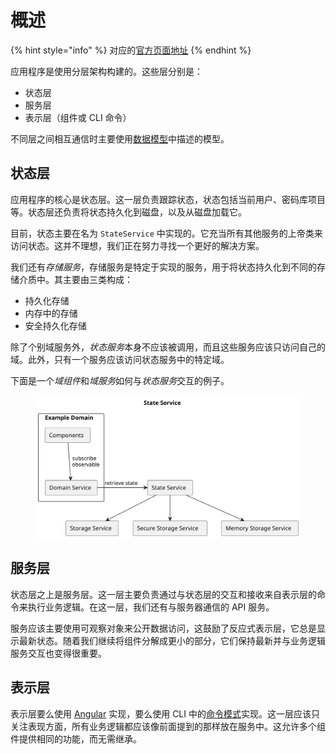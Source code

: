 # 概述

{% hint style="info" %}
对应的[官方页面地址](https://contributing.bitwarden.com/architecture/clients/overview)
{% endhint %}

应用程序是使用分层架构构建的。这些层分别是：

* 状态层
* 服务层
* 表示层（组件或 CLI 命令）

不同层之间相互通信时主要使用[数据模型](data-model.md)中描述的模型。

## 状态层 <a href="#state" id="state"></a>

应用程序的核心是状态层。这一层负责跟踪状态，状态包括当前用户、密码库项目等。状态层还负责将状态持久化到磁盘，以及从磁盘加载它。

目前，状态主要在名为 `StateService` 中实现的。它充当所有其他服务的上帝类来访问状态。这并不理想，我们正在努力寻找一个更好的解决方案。

我们还&#x6709;_&#x5B58;储服务_，存储服务是特定于实现的服务，用于将状态持久化到不同的存储介质中。其主要由三类构成：

* 持久化存储
* 内存中的存储
* 安全持久化存储

除了个别域服务外，_状态服&#x52A1;_&#x672C;身不应该被调用，而且这些服务应该只访问自己的域。此外，只有一个服务应该访问状态服务中的特定域。

下面是一&#x4E2A;_&#x57DF;组&#x4EF6;_&#x548C;_域服&#x52A1;_&#x5982;何&#x4E0E;_&#x72B6;态服&#x52A1;_&#x4EA4;互的例子。

<div align="left"><figure><img src="../../.gitbook/assets/state-service.svg" alt=""><figcaption></figcaption></figure></div>

## 服务层 <a href="#services" id="services"></a>

状态层之上是服务层。这一层主要负责通过与状态层的交互和接收来自表示层的命令来执行业务逻辑。在这一层，我们还有与服务器通信的 API 服务。

服务应该主要使用可观察对象来公开数据访问，这鼓励了反应式表示层，它总是显示最新状态。随着我们继续将组件分解成更小的部分，它们保持最新并与业务逻辑服务交互也变得很重要。

## 表示层 <a href="#presentation" id="presentation"></a>

表示层要么使用 [Angular](presentation/angular.md) 实现，要么使用 CLI 中的[命令模式](presentation/cli.md)实现。这一层应该只关注表现方面，所有业务逻辑都应该像前面提到的那样放在服务中。这允许多个组件提供相同的功能，而无需继承。
